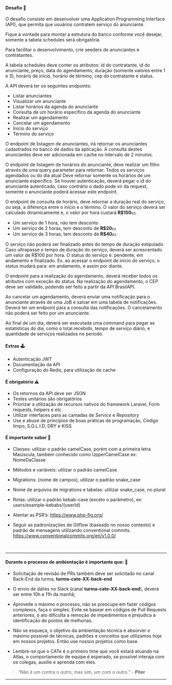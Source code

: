 #### Desafio 🚀

O desafio consiste em desenvolver uma Application Programming Interface (API), que permita que usuários contratem serviço do anunciante.

Fique à vontade para montar a estrutura do banco conforme você desejar, somente a tabela schedules será obrigatória.

Para facilitar o desenvolvimento, crie seeders de anunciantes e contratantes.

A tabela schedules deve conter os atributos: id do contratante, id do anunciante, preço, data do agendamento, duração (somente valores entre 1 e 3), horário de início, horário de término, cep do contratante e status.

A API deverá ter os seguintes endpoints:
- Listar anunciantes
- Visualizar um anunciante
- Listar horários da agenda do anunciante
- Consulta de um horário específico da agenda do anunciante 
- Realizar um agendamento
- Cancelar um agendamento
- Início do serviço
- Término do serviço
   
O endpoint de listagem de anunciantes, irá retornar os anunciantes cadastrados no banco de dados da aplicação. A consulta destes anunciantes deve ser adicionada em cache no intervalo de 2 minutos.

O endpoint de listagem de horários do anunciante, deve realizar um filtro através de uma query parameter para retornar:
Todos os serviços agendados ou do dia atual
Deve retornar somente os horários de um anunciante específico. Se houver autenticação, deverá pegar o id do anunciante autenticado, caso contrário o dado pode vir da request, somente o anunciante poderá acessar este endpoint.

O endpoint de consulta de horário, deve retornar a duração real do serviço, ou seja, a diferença entre o início e o término. O valor do serviço deverá ser calculado dinamicamente e, o valor por hora custará **R$150**💵.


- Um serviço de 1 hora, não tem desconto
- Um serviço de 2 horas, tem desconto de **R$20**💵 
- Um serviço de 3 horas, tem desconto de **R$40**💵 

O serviço não poderá ser finalizado antes do tempo de duração estipulado
Caso ultrapasse o tempo de duração do serviço, deverá ser acrescentado um valor de R$100 por hora.
O status do serviço é: pendente, em andamento e finalizado. Ex. ao acessar o endpoint de início do serviço, o status mudará para: em andamento, e assim por diante.

O endpoint para a realização do agendamento, deverá receber todos os atributos com exceção do status. Na realização do agendamento, o CEP deve ser validado, podendo ser feito a partir da API BrasilAPI.

Ao cancelar um agendamento, deverá enviar uma notificação para o anunciante através de uma JoB e salvar em uma tabela de notificações. Deverá ter um endpoint para a consulta das notificações. O cancelamento não poderá ser feito por um anunciante.

Ao final de um dia, deverá ser executada uma command para pegar as estatísticas do dia, como o total recebido, tempo de serviço diário, e quantidade de serviços realizados no período.


#### Extras 🕹

- Autenticação JWT
- Documentação da API
- Configuração do Redis, para utilização de cache

#### É obrigatório ⚠

- Os retornos da API deve ser JSON
- Testes unitários são obrigatórios
- Priorizar a utilização de recursos nativos do framework Laravel, Form requests, helpers e etc
- Utilizar interfaces para as camadas de *Service* e *Repository*
- Use e abuse de princípios de boas práticas de programação, Código limpo, S.O.L.I.D, DRY e KISS

#### É importante saber 🧠

- Classes: utilizar o padrão camelCase, porém com a primeira letra Maiúscula, também conhecido como UpperCamelCase ex: NomeDaClasse

- Métodos e variáveis: utilizar o padrão camelCase

- Migrations: (nome de campos), utilizar o padrão snake_case

- Nome de arquivos de migrations e tabelas: utilizar snake_case, no plural

- Rotas: utilizar o padrão kebab-case (exceto o parâmetro), ex: users/example-kebabs/{userId}

- Atentar as PSR’s: https://www.php-fig.org/

- Seguir as padronizações de Gitflow (baseado no nosso contexto) e padrão de mensagens utilizando conventional commits. https://www.conventionalcommits.org/en/v1.0.0/

<br> 

---

#### Durante o processo de ambientação é importante que: 📌

- Solicitação de revisão de PRs também deve ser solicitado no canal Back-End da turma, **turma-cate-XX-back-end**

- O envio de dalies no Slack (canal **turma-cate-XX-back-end**), deverá ser entre 10h e 11h da manhã;

- Aproveite o máximo o processo, não se preocupe em fazer códigos complexos, faça o simples. Evite se basear em códigos de Pull Requests anteriores, o ato dificulta a remoção de impedimentos e prejudica a identificação de pontos de melhorias.

- Não se esqueça, o objetivo da ambientação técnica é absorver o máximo possível de técnicas, padrões e conceitos que utilizamos hoje em nossos projetos. Então use nossos projetos como base.

- Lembre-se que o CATe é o primeiro time que você estará atuando na Atlas, o comportamento de equipe é esperado, se possível interaja com os colegas, auxilie e aprenda com eles. 


> “Não é um contra o outro, mas sim, um com o outro.” - **Piter**

---
